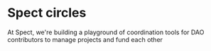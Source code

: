 # Spect circles

At Spect, we're building a playground of coordination tools for DAO contributors to manage projects and fund each other
